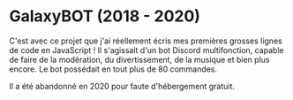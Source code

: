 # GalaxyBOT (2018 - 2020)

C'est avec ce projet que j'ai réellement écris mes premières grosses lignes de code en JavaScript ! 
Il s'agissait d'un bot Discord multifonction, capable de faire de la modération, du divertissement, de la musique et bien plus encore.
Le bot possédait en tout plus de 80 commandes.

Il a été abandonné en 2020 pour faute d'hébergement gratuit.
